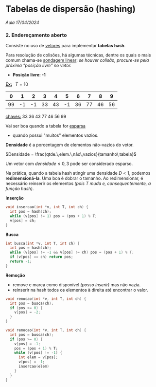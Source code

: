 # Tabelas de dispersão (hashing)

*Aula 17/04/2024*

### 2. Endereçamento aberto

Consiste no uso de <ins>vetores</ins> para implementar **tabelas hash**.

Para resolução de colisões, há algumas técnicas, dentre os quais o mais comum chama-se <ins>sondagem linear</ins>: *se houver colisão, procure-se pela próxima "posição livre" no vetor.*

- **Posição livre: -1**

**<ins>Ex:</ins>**$\;\;\;T = 10$

|0|1|2|3|4|5|6|7|8|9| 
|-|-|-|-|-|-|-|-|-|-|
|99|-1|-1|33|43|-1|36|77|46|56|

<ins>chaves:</ins> 33 36 43 77 46 56 99

Vai ser boa quando a tabela for <ins>esparsa</ins>
- quando possui "muitos" elementos vazios.

**Densidade** é a porcentagem de elementos não-vazios do vetor.

$Densidade = \frac{qtde.\,elem.\,não\,vazios}{tamanho\,tabela}$

Um vetor com $densidade\le0,3$ pode ser considerado esparso.

Na prática, quando a tabela hash atingir uma densidade $D < 1$, podemos **redimensioná-la**. Uma boa é dobrar o tamanho.
Ao redimensionar, é necessário reinserir os elementos *(pois $T$ muda e, consequentemente, a função hash)*.

**Inserção**
```c
void insercao(int *v, int T, int ch) {
  int pos = hash(ch);
  while (v[pos] != 1) pos = (pos + 1) % T;
  v[pos] = ch;
}
```

**Busca**
```c
int busca(int *v, int T, int ch) {
  int pos = hash(ch);
  while (v[pos] != -1 && v[pos] != ch) pos = (pos + 1) % T;
  if (v[pos] == ch) return pos;
  return -1;
}
```

**Remoção**
- remove e marca como disponível *(posso inserir)* mas não vazia.
- reinserir na hash todos os elementos à direita até encontrar o valor.
```c
void remocao(int *v, int T, int ch) {
  int pos = busca(ch);
  if (pos >= 0) {
    v[pos] = -2;
  }
}
```
```c
void remocao(int *v, int T, int ch) {
  int pos = busca(ch);
  if (pos >= 0) {
    v[pos] = -1;
    pos = (pos + 1) % T;
    while (v[pos] != -1) {
      int elem = v[pos];
      v[pos] = -1;
      insercao(elem)
    }
  }
}
```